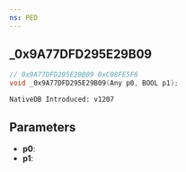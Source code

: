 ```yaml
---
ns: PED
---
```

## _0x9A77DFD295E29B09

```c
// 0x9A77DFD295E29B09 0xC08FE5F6
void _0x9A77DFD295E29B09(Any p0, BOOL p1);
```

```
NativeDB Introduced: v1207
```

## Parameters
* **p0**:
* **p1**:
